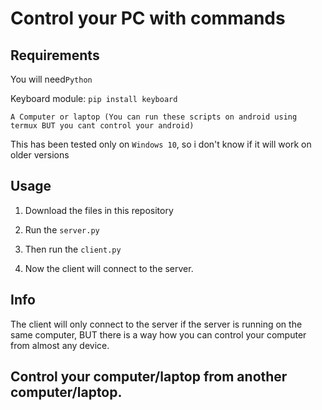# Control your PC with commands

## Requirements

You will need```Python```

Keyboard module:
```pip install keyboard```

```A Computer or laptop (You can run these scripts on android using termux BUT you cant control your android)```

This has been tested only on ```Windows 10```, so i don't know if it will work on older versions

## Usage

1. Download the files in this repository

2. Run the ``` server.py ```

3. Then run the ```client.py```

4. Now the client will connect to the server.

## Info

The client will only connect to the server if the server is running on the same computer, BUT there is a way how you can control your computer from almost any device.

## Control your computer/laptop from another computer/laptop.
